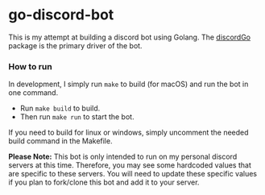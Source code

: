 # go-discord-bot
This is my attempt at building a discord bot using Golang. The [discordGo](https://github.com/bwmarrin/discordgo) package is the primary driver of the bot.

### How to run
In development, I simply run `make` to build (for macOS) and run the bot in one command. 

- Run `make build` to build.
- Then run `make run` to start the bot.

If you need to build for linux or windows, simply uncomment the needed build command in the Makefile.

**Please Note:**
This bot is only intended to run on my personal discord servers at this time. Therefore, you may see some hardcoded values that are specific to these servers. You will need to update these specific values if you plan to fork/clone this bot and add it to your server.
